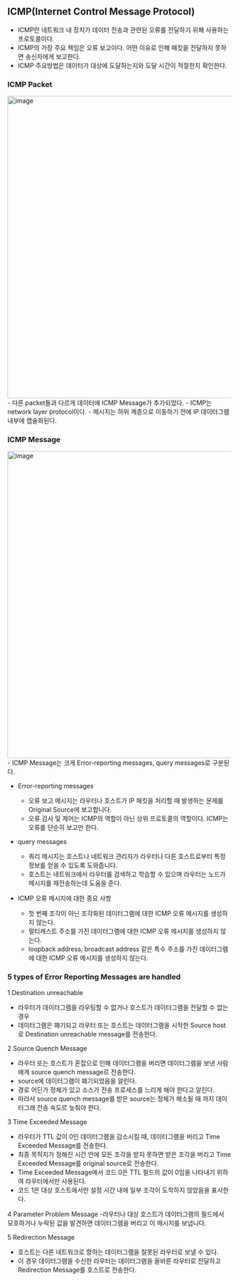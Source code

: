 
## ICMP(Internet Control Message Protocol)
- ICMP란 네트워크 내 장치가 데이터 전송과 관련된 오류를 전달하기 위해 사용하는 프로토콜이다.
- ICMP의 가장 주요 책임은 오류 보고이다. 어떤 이유로 인해 패킷을 전달하지 못하면 송신자에게 보고한다.
- ICMP 주요방법은 데이터가 대상에 도달하는지와 도달 시간이 적절한지 확인한다.

### ICMP Packet
<img width="678" alt="image" src="https://user-images.githubusercontent.com/110087065/209844867-dadae7f3-0d45-47ab-9135-429edf07bd52.png">
- 다른 packet들과 다르게 데이터에 ICMP Message가 추가되었다.
- ICMP는 network layer protocol이다.
- 메시지는 하위 계층으로 이동하기 전에 IP 데이터그램 내부에 캡슐화된다.

### ICMP Message
<img width="689" alt="image" src="https://user-images.githubusercontent.com/110087065/209845026-0ebea31a-0bde-4a79-9183-fb39ed337864.png">
- ICMP Message는 크게 Error-reporting messages, query messages로 구분된다.

- Error-reporting messages
  - 오류 보고 메시지는 라우터나 호스트가 IP 패킷을 처리할 때 발생하는 문제를 Original Source에 보고합니다.
  - 오류 검사 및 제어는 ICMP의 역할이 아닌 상위 프로토콜의 역할이다. ICMP는 오류를 단순히 보고만 한다.
  
- query messages
  - 쿼리 메시지는 호스트나 네트워크 관리자가 라우터나 다른 호스트로부터 특정 정보를 얻을 수 있도록 도와줍니다.
  - 호스트는 네트워크에서 라우터를 검색하고 학습할 수 있으며 라우터는 노드가 메시지를 재전송하는데 도움을 준다.

- ICMP 오류 메시지에 대한 중요 사항
  - 첫 번째 조각이 아닌 조각화된 데이터그램에 대한 ICMP 오류 메시지를 생성하지 않는다.
  - 멀티캐스트 주소를 가진 데이터그램에 대한 ICMP 오류 메시지를 생성하지 않는다.
  - loopback address, broadcast address 같은 특수 주소를 가진 데이터그램에 대한 ICMP 오류 메시지를 생성하지 않는다.
  
### 5 types of Error Reporting Messages are handled
1 Destination unreachable
  - 라우터가 데이터그램을 라우팅할 수 없거나 호스트가 데이터그램을 전달할 수 없는 경우
  - 데이터그램은 폐기되고 라우터 또는 호스트는 데이터그램을 시작한 Source host로 Destination unreachable message를 전송한다.
  
2 Source Quench Message
  - 라우터 또는 호스트가 혼잡으로 인해 데이터그램을 버리면 데이터그램을 보낸 사람에게 source quench message르 전송한다.
  - source에 데이터그램이 폐기되었음을 알린다.
  - 경로 어딘가 정체가 있고 소스가 전송 프로세스를 느리게 해야 한다고 알린다.
  - 따라서 source quench message를 받은 source는 정체가 해소될 때 까지 데이터그래 전송 속도르 늦춰야 한다.

3 Time Exceeded Message
  - 라우터가 TTL 값이 0인 데이터그램을 감소시킬 때, 데이터그램을 버리고 Time Exceeded Message를 전송한다.
  - 최종 목적지가 정해진 시간 안에 모든 조각을 받지 못하면 받은 조각을 버리고 Time Exceeded Message를 original source로 전송한다.
  - Time Exceeded Message에서 코드 0은 TTL 필드의 값이 0임을 나타내기 위하여 라우터에서만 사용된다.
  - 코드 1은 대상 호스트에서만 설정 시간 내에 일부 조각이 도착하지 않았음을 표시한다.
  
4 Parameter Problem Message
  -라우터나 대상 호스트가 데이터그램의 필드에서 모호하거나 누락된 값을 발견하면 데이터그램을 버리고 이 메시지를 보냅니다.
  
5 Redirection Message
  - 호스트는 다른 네트워크로 향하는 데이터그램을 잘못된 라우터로 보낼 수 있다.
  - 이 경우 데이터그램을 수신한 라우터는 데이터그램을 올바른 라우터로 전달하고 Redirection Message를 호스트로 전송한다.



